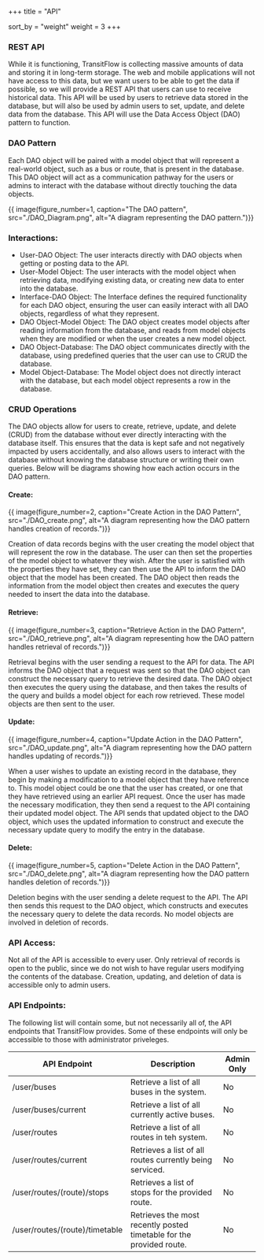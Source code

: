 +++
title = "API"

sort_by = "weight"
weight = 3
+++

### REST API

While it is functioning, TransitFlow is collecting massive amounts of data and storing it in long-term storage. The web and mobile applications will not have access to this data, but we want users to be able to get the data if possible, so we will provide a REST API that users can use to receive historical data. This API will be used by users to retrieve data stored in the database, but will also be used by admin users to set, update, and delete data from the database. This API will use the Data Access Object (DAO) pattern to function.

### DAO Pattern

Each DAO object will be paired with a model object that will represent a real-world object, such as a bus or route, that is present in the database. This DAO object will act as a communication pathway for the users or admins to interact with the database without directly touching the data objects.

{{ image(figure_number=1,
caption="The DAO pattern",
src="./DAO_Diagram.png",
alt="A diagram representing the DAO pattern.")}}

### Interactions:

* User-DAO Object: The user interacts directly with DAO objects when getting or posting data to the API.
* User-Model Object: The user interacts with the model object when retrieving data, modifying existing data, or creating new data to enter into the database.
* Interface-DAO Object: The Interface defines the required functionality for each DAO object, ensuring the user can easily interact with all DAO objects, regardless of what they represent.
* DAO Object-Model Object: The DAO object creates model objects after reading information from the database, and reads from model objects when they are modified or when the user creates a new model object.
* DAO Object-Database: The DAO object communicates directly with the database, using predefined queries that the user can use to CRUD the database.
* Model Object-Database: The Model object does not directly interact with the database, but each model object represents a row in the database.

### CRUD Operations

The DAO objects allow for users to create, retrieve, update, and delete (CRUD) from the database without ever directly interacting with the database itself. This ensures that the data is kept safe and not negatively impacted by users accidentally, and also allows users to interact with the database without knowing the database structure or writing their own queries. Below will be diagrams showing how each action occurs in the DAO pattern.

#### Create:

{{ image(figure_number=2,
caption="Create Action in the DAO Pattern",
src="./DAO_create.png",
alt="A diagram representing how the DAO pattern handles creation of records.")}}

Creation of data records begins with the user creating the model object that will represent the row in the database. The user can then set the properties of the model object to whatever they wish. After the user is satisfied with the properties they have set, they can then use the API to inform the DAO object that the model has been created. The DAO object then reads the information from the model object then creates and executes the query needed to insert the data into the database.

#### Retrieve:

{{ image(figure_number=3,
caption="Retrieve Action in the DAO Pattern",
src="./DAO_retrieve.png",
alt="A diagram representing how the DAO pattern handles retrieval of records.")}}

Retrieval begins with the user sending a request to the API for data. The API informs the DAO object that a request was sent so that the DAO object can construct the necessary query to retrieve the desired data. The DAO object then executes the query using the database, and then takes the results of the query and builds a model object for each row retrieved. These model objects are then sent to the user.

#### Update:

{{ image(figure_number=4,
caption="Update Action in the DAO Pattern",
src="./DAO_update.png",
alt="A diagram representing how the DAO pattern handles updating of records.")}}

When a user wishes to update an existing record in the database, they begin by making a modification to a model object that they have reference to. This model object could be one that the user has created, or one that they have retrieved using an earlier API request. Once the user has made the necessary modification, they then send a request to the API containing their updated model object. The API sends that updated object to the DAO object, which uses the updated information to construct and execute the necessary update query to modify the entry in the database.

#### Delete:

{{ image(figure_number=5,
caption="Delete Action in the DAO Pattern",
src="./DAO_delete.png",
alt="A diagram representing how the DAO pattern handles deletion of records.")}}

Deletion begins with the user sending a delete request to the API. The API then sends this request to the DAO object, which constructs and executes the necessary query to delete the data records. No model objects are involved in deletion of records.

### API Access:

Not all of the API is accessible to every user. Only retrieval of records is open to the public, since we do not wish to have regular users modifying the contents of the database. Creation, updating, and deletion of data is accessible only to admin users. 

### API Endpoints:

The following list will contain some, but not necessarily all of, the API endpoints that TransitFlow provides. Some of these endpoints will only be accessible to those with administrator priveleges. 

| API Endpoint | Description | Admin Only |
|--------------|-------------|------------|
| /user/buses  |  Retrieve a list of all buses in the system. | No |
| /user/buses/current | Retrieve a list of all currently active buses. | No |
| /user/routes | Retrieve a list of all routes in teh system. | No |
| /user/routes/current | Retrieves a list of all routes currently being serviced. | No |
| /user/routes/(route)/stops | Retrieves a list of stops for the provided route. | No |
| /user/routes/(route)/timetable | Retrieves the most recently posted timetable for the provided route. | No |